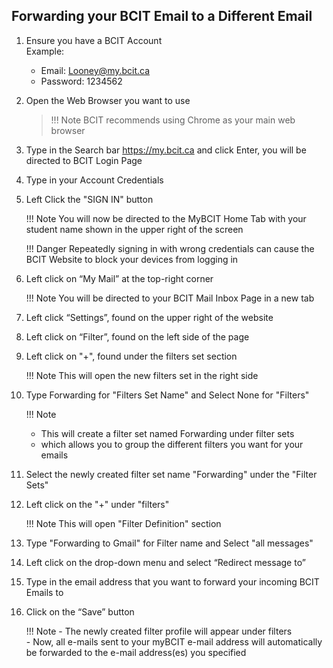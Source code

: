 ## Forwarding your BCIT Email to a Different Email

1. Ensure you have a BCIT Account <br>
    Example:
    - Email: <Looney@my.bcit.ca>
    - Password: 1234562

2. Open the Web Browser you want to use
    > !!! Note
    > BCIT recommends using Chrome as your main web browser

3. Type in the Search bar <https://my.bcit.ca> and click Enter, you will be directed to BCIT Login Page

4. Type in your Account Credentials
    <!-- Email: <rmaceda1@mybcit.ca>
    Password: 123456789 
    // Maybe we can remove this -->

5. Left Click the "SIGN IN" button

    !!! Note
        You will now be directed to the MyBCIT Home Tab with your student name shown in the upper right of the screen

    !!! Danger
        Repeatedly signing in with wrong credentials can cause the BCIT Website to block your devices from logging in

6. Left click on “My Mail” at the top-right corner

    !!! Note
        You will be directed to your BCIT Mail Inbox Page in a new tab

7. Left click “Settings”, found on the upper right of the website

8. Left click on “Filter”, found on the left side of the page

9. Left click on "+", found under the filters set section

    !!! Note
        This will open the new filters set in the right side

10. Type Forwarding for "Filters Set Name" and Select None for "Filters"

    !!! Note
    - This will create a filter set named Forwarding under filter sets
    - which allows you to group the different filters you want for your emails

11. Select the newly created filter set name "Forwarding" under the "Filter Sets"

12. Left click on the "+" under "filters"

    !!! Note
        This will open "Filter Definition" section

13. Type "Forwarding to Gmail" for Filter name and Select "all messages"

14. Left click on the drop-down menu and select “Redirect message to”

15. Type in the email address that you want to forward your incoming BCIT Emails to

16. Click on the “Save” button

    !!! Note
        - The newly created filter profile will appear under filters <br>
        - Now, all e-mails sent to your myBCIT e-mail address will automatically be forwarded to the e-mail address(es) you specified
